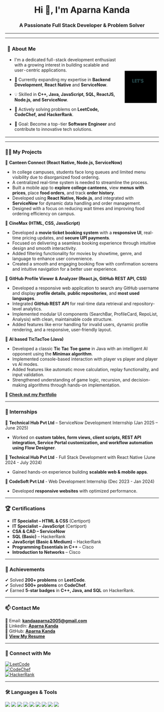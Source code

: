 <h1 align="center">Hi 👋, I'm Aparna Kanda</h1>
<h3 align="center">A Passionate Full Stack Developer & Problem Solver</h3>

---

<!-- Table Layout for Side-by-Side Alignment -->
<table border="0">
  <tr>
    <td>
      
### 👀 About Me  
- I'm a dedicated full-stack development enthusiast with a growing interest in building scalable and user-centric applications. 
- 🌱 Currently expanding my expertise in **Backend Development**, **React Native** and **ServiceNow**.  
- 💡 Skilled in **C++, Java, JavaScript, SQL, ReactJS, Node.js, and ServiceNow**.  
- 🤝 Actively solving problems on **LeetCode, CodeChef, and HackerRank**.  
- 🎯 Goal: Become a top-tier **Software Engineer** and contribute to innovative tech solutions.  

    </td>
    <td>
      <img src="https://github.com/aparnakanda/aparnakanda/blob/main/Code_img.gif?raw=true" width="300"/>
    </td>
  </tr>
</table>

---

### 👨‍💻 My Projects  

📂 **Canteen Connect (React Native, Node.js, ServiceNow)**
- In college campuses, students face long queues and limited menu visibility due to disorganized food ordering.
- A centralized real-time system is needed to streamline the process.
- Built a mobile app to **explore college canteens**, view **menus with prices**, place **food orders**, and track **order history**.
- Developed using **React Native, Node.js**, and integrated with **ServiceNow** for dynamic data handling and order management.
- Designed with a focus on reducing wait times and improving food ordering efficiency on campus.

📂 **CineMax (HTML, CSS, JavaScript)**  
- Developed a **movie ticket booking system** with a **responsive UI**, real-time pricing updates, and **secure UPI payments**.
- Focused on delivering a seamless booking experience through intuitive design and smooth interactivity.
- Added filtering functionality for movies by showtime, genre, and language to enhance user convenience.
- Created a smooth and engaging booking flow with confirmation screens and intuitive navigation for a better user experience.

📂 **GitHub Profile Viewer & Analyzer (React.js, GitHub REST API, CSS)**
- Developed a responsive web application to search any GitHub username and display **profile details**, **public repositories**, and **most used languages**.
- Integrated **GitHub REST API** for real-time data retrieval and repository-level analytics.
- Implemented modular UI components (SearchBar, ProfileCard, RepoList, Analysis) with clean, maintainable code structure.
- Added features like error handling for invalid users, dynamic profile rendering, and a responsive, user-friendly layout.

📂 **AI based TicTacToe (Java)** 
- Developed a classic **Tic Tac Toe game** in Java with an intelligent AI opponent using the **Minimax algorithm**.
- Implemented console-based interaction with player vs player and player vs AI modes.
- Added features like automatic move calculation, replay functionality, and input validation.
- Strengthened understanding of game logic, recursion, and decision-making algorithms through hands-on implementation.

  
🔗 **[Check out my Portfolio](https://aparnakanda.github.io/AK_Portfolio/)**  

---

### 💼 Internships  
🔹 **Technical Hub Pvt Ltd** – ServiceNow Development Internship (Jan 2025 – June 2025)
- Worked on **custom tables, form views, client scripts, REST API integration, Service Portal customization, and workflow automation using Flow Designer**.
  
🔹 **Technical Hub Pvt Ltd** - Full Stack Development with React Native (June 2024 - July 2024)  
- Gained hands-on experience building **scalable web & mobile apps**.  

🔹 **CodeSoft Pvt Ltd** - Web Development Internship (Dec 2023 - Jan 2024)  
- Developed **responsive websites** with optimized performance.  

---

### 🏆 Certifications  
- **IT Specialist – HTML & CSS** (Certiport)
- **IT Specialist – JavaScript** (Certiport)
- **CSA & CAD – ServiceNow**
- **SQL (Basic)** – HackerRank  
- **JavaScript (Basic & Medium)** – HackerRank  
- **Programming Essentials in C++** – Cisco  
- **Introduction to Networks** – Cisco  

---

### 🏅 Achievements  
✔ Solved **200+ problems** on **LeetCode**.  
✔ Solved **500+ problems** on **CodeChef**.  
✔ Earned **5-star badges** in **C++, Java, and SQL** on HackerRank.  

---

### 📫 Contact Me  
📧 Email: **kandaaparna2005@gmail.com**  
🔗 LinkedIn: **[Aparna Kanda](https://www.linkedin.com/in/aparna-kanda/)**  
🔗 GitHub: **[Aparna Kanda](https://github.com/aparnakanda)**  
📄 **[View My Resume](https://drive.google.com/file/d/169g28bDbvhbMOSHqz4vfYEXeY0KR-xv2/view?usp=drivesdk)**  

---

### 🔗 Connect with Me  
[![LeetCode](https://img.shields.io/badge/LeetCode-%23FFA116.svg?&style=for-the-badge&logo=leetcode&logoColor=white)](https://leetcode.com/u/Aparna_Kanda/)  
[![CodeChef](https://img.shields.io/badge/CodeChef-%23B92B27.svg?&style=for-the-badge&logo=codechef&logoColor=white)](https://www.codechef.com/users/aparna_kanda)  
[![HackerRank](https://img.shields.io/badge/HackerRank-%232EC866.svg?&style=for-the-badge&logo=hackerRank&logoColor=white)](https://www.hackerrank.com/profile/kandaaparna2005)  

---

### 🛠️ Languages & Tools  
<p align="left">  
<img src="https://img.shields.io/badge/HTML5-%23E34F26.svg?&style=for-the-badge&logo=html5&logoColor=white"/>  
<img src="https://img.shields.io/badge/CSS3-%231572B6.svg?&style=for-the-badge&logo=css3&logoColor=white"/>  
<img src="https://img.shields.io/badge/JavaScript-%23F7DF1E.svg?&style=for-the-badge&logo=javascript&logoColor=black"/>  
<img src="https://img.shields.io/badge/C++-%2300599C.svg?&style=for-the-badge&logo=c%2B%2B&logoColor=white"/>  
<img src="https://img.shields.io/badge/Java-%23007396.svg?&style=for-the-badge&logo=java&logoColor=white"/>  
<img src="https://img.shields.io/badge/ReactJS-%2361DAFB.svg?&style=for-the-badge&logo=react&logoColor=black"/>  
<img src="https://img.shields.io/badge/Node.js-%23339933.svg?&style=for-the-badge&logo=node.js&logoColor=white"/>  
<img src="https://img.shields.io/badge/MongoDB-%2347A248.svg?&style=for-the-badge&logo=mongodb&logoColor=white"/>  
<img src="https://img.shields.io/badge/MySQL-%234479A1.svg?&style=for-the-badge&logo=mysql&logoColor=white"/>  
</p> 
